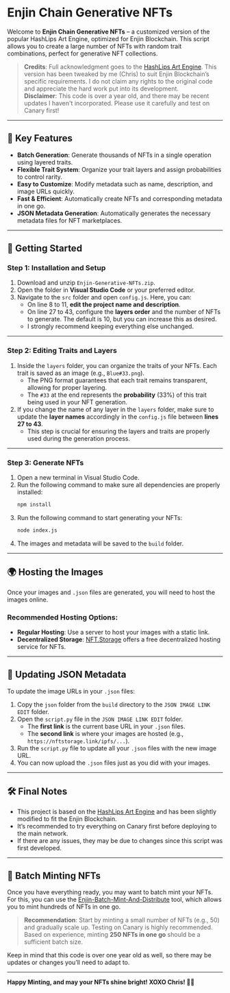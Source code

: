 
# Enjin Chain Generative NFTs

Welcome to **Enjin Chain Generative NFTs** – a customized version of the popular HashLips Art Engine, optimized for Enjin Blockchain. This script allows you to create a large number of NFTs with random trait combinations, perfect for generative NFT collections.

> **Credits**: Full acknowledgment goes to the [HashLips Art Engine](https://github.com/HashLips/hashlips_art_engine). This version has been tweaked by me (Chris) to suit Enjin Blockchain’s specific requirements. I do not claim any rights to the original code and appreciate the hard work put into its development.  
> **Disclaimer**: This code is over a year old, and there may be recent updates I haven't incorporated. Please use it carefully and test on Canary first!

---

## 🌟 Key Features

- **Batch Generation**: Generate thousands of NFTs in a single operation using layered traits.
- **Flexible Trait System**: Organize your trait layers and assign probabilities to control rarity.
- **Easy to Customize**: Modify metadata such as name, description, and image URLs quickly.
- **Fast & Efficient**: Automatically create NFTs and corresponding metadata in one go.
- **JSON Metadata Generation**: Automatically generates the necessary metadata files for NFT marketplaces.

---

## 🚀 Getting Started

### Step 1: Installation and Setup

1. Download and unzip `Enjin-Generative-NFTs.zip`.
2. Open the folder in **Visual Studio Code** or your preferred editor.
3. Navigate to the `src` folder and open `config.js`. Here, you can:
   - On line 8 to 11, **edit the project name and description**.
   - On line 27 to 43, configure the **layers order** and the number of NFTs to generate. The default is 10, but you can increase this as desired.
   - I strongly recommend keeping everything else unchanged.

---

### Step 2: Editing Traits and Layers

1. Inside the `layers` folder, you can organize the traits of your NFTs. Each trait is saved as an image (e.g., `Blue#33.png`).
   - The PNG format guarantees that each trait remains transparent, allowing for proper layering.
   - The `#33` at the end represents the **probability** (33%) of this trait being used in your NFT generation.
2. If you change the name of any layer in the `layers` folder, make sure to update the **layer names** accordingly in the `config.js` file between **lines 27 to 43**.
   - This step is crucial for ensuring the layers and traits are properly used during the generation process.

---

### Step 3: Generate NFTs

1. Open a new terminal in Visual Studio Code.
2. Run the following command to make sure all dependencies are properly installed:
   ```bash
   npm install
   ```
3. Run the following command to start generating your NFTs:
   ```bash
   node index.js
   ```
4. The images and metadata will be saved to the `build` folder.

---

## 🌍 Hosting the Images

Once your images and `.json` files are generated, you will need to host the images online.

### Recommended Hosting Options:
- **Regular Hosting**: Use a server to host your images with a static link.
- **Decentralized Storage**: [NFT.Storage](https://nft.storage) offers a free decentralized hosting service for NFTs.

---

## 🔄 Updating JSON Metadata

To update the image URLs in your `.json` files:

1. Copy the `json` folder from the `build` directory to the `JSON IMAGE LINK EDIT` folder.
2. Open the `script.py` file in the `JSON IMAGE LINK EDIT` folder.
   - The **first link** is the current base URL in your `.json` files.
   - The **second link** is where your images are hosted (e.g., `https://nftstorage.link/ipfs/...`).
3. Run the `script.py` file to update all your `.json` files with the new image URL.
4. You can now upload the `.json` files just as you did with your images.

---

## 🛠 Final Notes

- This project is based on the [HashLips Art Engine](https://github.com/HashLips/hashlips_art_engine) and has been slightly modified to fit the Enjin Blockchain.
- It’s recommended to try everything on Canary first before deploying to the main network.
- If there are any issues, they may be due to changes since this script was first developed.

---

## 🚀 Batch Minting NFTs

Once you have everything ready, you may want to batch mint your NFTs. For this, you can use the [Enjin-Batch-Mint-And-Distribute](https://github.com/Chris21t/Enjin-NFT-Tools/tree/master/Enjin-Batch-Mint-And-Distribute) tool, which allows you to mint hundreds of NFTs in one go.

> **Recommendation**: Start by minting a small number of NFTs (e.g., 50) and gradually scale up. Testing on Canary is highly recommended. Based on experience, minting **250 NFTs in one go** should be a sufficient batch size.

Keep in mind that this code is over one year old as well, so there may be updates or changes you’ll need to adapt to.

---

**Happy Minting, and may your NFTs shine bright! XOXO Chris! 🎨🚀**
